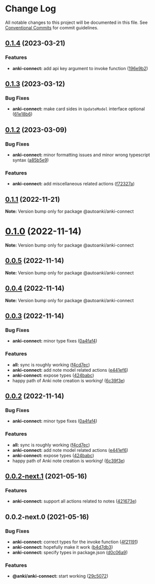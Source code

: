 # Change Log

All notable changes to this project will be documented in this file.
See [Conventional Commits](https://conventionalcommits.org) for commit guidelines.

## [0.1.4](https://github.com/chenlijun99/autoanki/compare/@autoanki/anki-connect@0.1.3...@autoanki/anki-connect@0.1.4) (2023-03-21)

### Features

- **anki-connect:** add api key argument to invoke function ([196e9b2](https://github.com/chenlijun99/autoanki/commit/196e9b2d835a242cc0c613418dad3de4ac67c77a))

## [0.1.3](https://github.com/chenlijun99/autoanki/compare/@autoanki/anki-connect@0.1.2...@autoanki/anki-connect@0.1.3) (2023-03-12)

### Bug Fixes

- **anki-connect:** make card sides in `UpdateModel` interface optional ([61e18b6](https://github.com/chenlijun99/autoanki/commit/61e18b6ade35a5873572bc1c276948c5f9b0b080))

## [0.1.2](https://github.com/chenlijun99/autoanki/compare/@autoanki/anki-connect@0.1.1...@autoanki/anki-connect@0.1.2) (2023-03-09)

### Bug Fixes

- **anki-connect:** minor formatting issues and minor wrong typescript syntax ([a85b5e9](https://github.com/chenlijun99/autoanki/commit/a85b5e9c6b9f6a2738e208ef96ac133040b3032c))

### Features

- **anki-connect:** add miscellaneous related actions ([f72327a](https://github.com/chenlijun99/autoanki/commit/f72327aec85ed366edf0333c514f8d585d68aab3))

## [0.1.1](https://github.com/chenlijun99/autoanki/compare/@autoanki/anki-connect@0.1.0...@autoanki/anki-connect@0.1.1) (2022-11-21)

**Note:** Version bump only for package @autoanki/anki-connect

# [0.1.0](https://github.com/chenlijun99/autoanki/compare/@autoanki/anki-connect@0.0.3...@autoanki/anki-connect@0.1.0) (2022-11-14)

**Note:** Version bump only for package @autoanki/anki-connect

## [0.0.5](https://github.com/chenlijun99/autoanki/compare/@autoanki/anki-connect@0.0.3...@autoanki/anki-connect@0.0.5) (2022-11-14)

**Note:** Version bump only for package @autoanki/anki-connect

## [0.0.4](https://github.com/chenlijun99/autoanki/compare/@autoanki/anki-connect@0.0.3...@autoanki/anki-connect@0.0.4) (2022-11-14)

**Note:** Version bump only for package @autoanki/anki-connect

## [0.0.3](https://github.com/chenlijun99/autoanki/compare/@autoanki/anki-connect@0.0.2-next.1...@autoanki/anki-connect@0.0.3) (2022-11-14)

### Bug Fixes

- **anki-connect:** minor type fixes ([0a4faf4](https://github.com/chenlijun99/autoanki/commit/0a4faf40503384872d728d060bef72629f5f95f1))

### Features

- **all:** sync is roughly working ([f4cd7ec](https://github.com/chenlijun99/autoanki/commit/f4cd7ec4b4a36e5ef936612b913e7aef77308ef9))
- **anki-connect:** add note model related actions ([e441ef6](https://github.com/chenlijun99/autoanki/commit/e441ef6de4dbb0e6f021ecb286f10cfd31262a3e))
- **anki-connect:** expose types ([424babc](https://github.com/chenlijun99/autoanki/commit/424babcfd764d263f5957152c7565953e94ea00e))
- happy path of Anki note creation is working! ([6c39f3e](https://github.com/chenlijun99/autoanki/commit/6c39f3e70cfe09fde32a7f0eb0bbeb31b0dbee3a))

## [0.0.2](https://github.com/chenlijun99/autoanki/compare/@autoanki/anki-connect@0.0.2-next.1...@autoanki/anki-connect@0.0.2) (2022-11-14)

### Bug Fixes

- **anki-connect:** minor type fixes ([0a4faf4](https://github.com/chenlijun99/autoanki/commit/0a4faf40503384872d728d060bef72629f5f95f1))

### Features

- **all:** sync is roughly working ([f4cd7ec](https://github.com/chenlijun99/autoanki/commit/f4cd7ec4b4a36e5ef936612b913e7aef77308ef9))
- **anki-connect:** add note model related actions ([e441ef6](https://github.com/chenlijun99/autoanki/commit/e441ef6de4dbb0e6f021ecb286f10cfd31262a3e))
- **anki-connect:** expose types ([424babc](https://github.com/chenlijun99/autoanki/commit/424babcfd764d263f5957152c7565953e94ea00e))
- happy path of Anki note creation is working! ([6c39f3e](https://github.com/chenlijun99/autoanki/commit/6c39f3e70cfe09fde32a7f0eb0bbeb31b0dbee3a))

## [0.0.2-next.1](https://github.com/chenlijun99/autoanki/compare/@autoanki/anki-connect@0.0.2-next.0...@autoanki/anki-connect@0.0.2-next.1) (2021-05-16)

### Features

- **anki-connect:** support all actions related to notes ([421673e](https://github.com/chenlijun99/autoanki/commit/421673e61b70cb7b43a123805aa08d4b09e1ae06))

## 0.0.2-next.0 (2021-05-16)

### Bug Fixes

- **anki-connect:** correct types for the invoke function ([4f21191](https://github.com/chenlijun99/autoanki/commit/4f21191cc1000ad77be3e2abeff3e35a648085a5))
- **anki-connect:** hopefully make it work ([b4d7db3](https://github.com/chenlijun99/autoanki/commit/b4d7db32ccbbee692de1c4c1bf4320cbb2c404e2))
- **anki-connect:** specify types in package.json ([d0c06a9](https://github.com/chenlijun99/autoanki/commit/d0c06a9223895ef10b6ce3482798222dc5d34017))

### Features

- **@anki/anki-connect:** start working ([29c5072](https://github.com/chenlijun99/autoanki/commit/29c507276f5ae9a874e9bb8405061be151b2411b))

